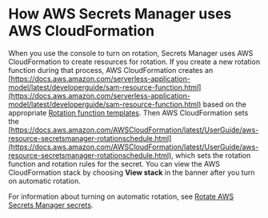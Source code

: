# How AWS Secrets Manager uses AWS CloudFormation<a name="how-asm-uses-cfn"></a>

When you use the console to turn on rotation, Secrets Manager uses AWS CloudFormation to create resources for rotation\. If you create a new rotation function during that process, AWS CloudFormation creates an [https://docs.aws.amazon.com/serverless-application-model/latest/developerguide/sam-resource-function.html](https://docs.aws.amazon.com/serverless-application-model/latest/developerguide/sam-resource-function.html) based on the appropriate [Rotation function templates](reference_available-rotation-templates.md)\. Then AWS CloudFormation sets the [https://docs.aws.amazon.com/AWSCloudFormation/latest/UserGuide/aws-resource-secretsmanager-rotationschedule.html](https://docs.aws.amazon.com/AWSCloudFormation/latest/UserGuide/aws-resource-secretsmanager-rotationschedule.html), which sets the rotation function and rotation rules for the secret\. You can view the AWS CloudFormation stack by choosing **View stack** in the banner after you turn on automatic rotation\.

For information about turning on automatic rotation, see [Rotate AWS Secrets Manager secrets](rotating-secrets.md)\.
